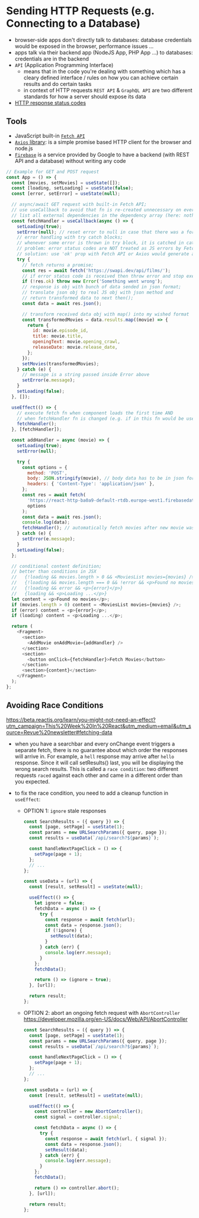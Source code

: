 # Sending HTTP Requests (e.g. Connecting to a Database)

- browser-side apps don't directly talk to databases: database credentials would be exposed in the browser, performance issues ...
- apps talk via their backend app (NodeJS App, PHP App ...) to databases: credentials are in the backend
- `API` (Application Programming Interface)
  - means that in the code you're dealing with something which has a cleary defined interface / rules on how you can achieve certain results and do certain tasks
  - in context of HTTP requests `REST API` & `GraphQL API` are two different standards for how a server should expose its data
- [HTTP response status codes](https://developer.mozilla.org/en-US/docs/Web/HTTP/Status)

## Tools

- JavaScript built-in [`Fetch API`](https://developer.mozilla.org/en-US/docs/Web/API/Fetch_API/Using_Fetch)
- [`Axios` library](https://axios-http.com/): is a simple promise based HTTP client for the browser and node.js
- [`Firebase`]('https://firebase.google.com') is a service provided by Google to have a backend (with REST API and a database) without writing any code

```javascript
// Example for GET and POST request
const App = () => {
  const [movies, setMovies] = useState([]);
  const [loading, setLoading] = useState(false);
  const [error, setError] = useState(null);

  // async/await GET request with built-in Fetch API;
  // use useCallback to avoid that fn is re-created unnecessary on every re-evaluation of component;
  // list all external dependencies in the dependency array (here: nothing)
  const fetchHandler = useCallback(async () => {
    setLoading(true);
    setError(null); // reset error to null in case that there was a former error
    // error handling with try catch blocks;
    // whenever some error is thrown in try block, it is catched in catch block;
    // problem: error status codes are NOT treated as JS errors by Fetch API
    // solution: use 'ok' prop with Fetch API or Axios would generate and throw a real error for error codes
    try {
      // fetch returns a promise;
      const res = await fetch('https://swapi.dev/api/films/');
      // if error status code is received then throw error and stop execution of try block
      if (!res.ok) throw new Error('Something went wrong');
      // response is obj with bunch of data sended in json format;
      // translate json obj to real JS obj with json method and
      // return transformed data to next then();
      const data = await res.json();

      // transform received data obj with map() into my wished format
      const transformedMovies = data.results.map((movie) => {
        return {
          id: movie.episode_id,
          title: movie.title,
          openingText: movie.opening_crawl,
          releaseDate: movie.release_date,
        };
      });
      setMovies(transformedMovies);
    } catch (e) {
      // message is a string passed inside Error above
      setError(e.message);
    }
    setLoading(false);
  }, []);

  useEffect(() => {
    // execute fetch fn when component loads the first time AND
    // when fetchHandler fn is changed (e.g. if in this fn would be used an external state)
    fetchHandler();
  }, [fetchHandler]);

  const addHandler = async (movie) => {
    setLoading(true);
    setError(null);

    try {
      const options = {
        method: 'POST',
        body: JSON.stringify(movie), // body data has to be in json format
        headers: { 'Content-Type': 'application/json' },
      };
      const res = await fetch(
        'https://react-http-ba0a9-default-rtdb.europe-west1.firebasedatabase.app/movies.json',
        options
      );
      const data = await res.json();
      console.log(data);
      fetchHandler(); // automatically fetch movies after new movie was added
    } catch (e) {
      setError(e.message);
    }
    setLoading(false);
  };

  // conditional content definition;
  // better than conditions in JSX
  //   {!loading && movies.length > 0 && <MoviesList movies={movies} />}
  //   {!loading && movies.length === 0 && !error && <p>Found no movies</p>}
  //   {!loading && error && <p>{error}</p>}
  //   {loading && <p>Loading ...</p>}
  let content = <p>Found no movies</p>;
  if (movies.length > 0) content = <MoviesList movies={movies} />;
  if (error) content = <p>{error}</p>;
  if (loading) content = <p>Loading ...</p>;

  return (
    <Fragment>
      <section>
        <AddMovie onAddMovie={addHandler} />
      </section>
      <section>
        <button onClick={fetchHandler}>Fetch Movies</button>
      </section>
      <section>{content}</section>
    </Fragment>
  );
};
```

## Avoiding Race Conditions

<https://beta.reactjs.org/learn/you-might-not-need-an-effect?utm_campaign=This%20Week%20In%20React&utm_medium=email&utm_source=Revue%20newsletter#fetching-data>

- when you have a searchbar and every onChange event triggers a separate fetch, there is no guarantee about which order the responses will arrive in. For example, a `hell` response may arrive after `hello` response. Since it will call setResults() last, you will be displaying the wrong search results. This is called a `race condition`: two different requests `raced` against each other and came in a different order than you expected.
- to fix the race condition, you need to add a cleanup function in `useEffect`:

  - OPTION 1: `ignore` stale responses

    ```javascript
    const SearchResults = ({ query }) => {
      const [page, setPage] = useState(1);
      const params = new URLSearchParams({ query, page });
      const results = useData(`/api/search?${params}`);

      const handleNextPageClick = () => {
        setPage(page + 1);
      };
      // ...
    };

    const useData = (url) => {
      const [result, setResult] = useState(null);

      useEffect(() => {
        let ignore = false;
        fetchData = async () => {
          try {
            const response = await fetch(url);
            const data = response.json();
            if (!ignore) {
              setResult(data);
            }
          } catch (err) {
            console.log(err.message);
          }
        };
        fetchData();

        return () => (ignore = true);
      }, [url]);

      return result;
    };
    ```

  - OPTION 2: abort an ongoing fetch request with `AbortController` <https://developer.mozilla.org/en-US/docs/Web/API/AbortController>

    ```javascript
    const SearchResults = ({ query }) => {
      const [page, setPage] = useState(1);
      const params = new URLSearchParams({ query, page });
      const results = useData(`/api/search?${params}`);

      const handleNextPageClick = () => {
        setPage(page + 1);
      };
      // ...
    };

    const useData = (url) => {
      const [result, setResult] = useState(null);

      useEffect(() => {
        const controller = new AbortController();
        const signal = controller.signal;

        const fetchData = async () => {
          try {
            const response = await fetch(url, { signal });
            const data = response.json();
            setResult(data);
          } catch (err) {
            console.log(err.message);
          }
        };
        fetchData();

        return () => controller.abort();
      }, [url]);

      return result;
    };
    ```
